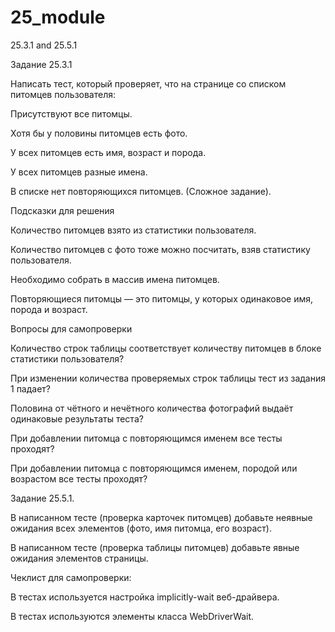 # 25_module
25.3.1 and 25.5.1

Задание 25.3.1

Написать тест, который проверяет, что на странице со списком питомцев пользователя:

Присутствуют все питомцы.

Хотя бы у половины питомцев есть фото.

У всех питомцев есть имя, возраст и порода.

У всех питомцев разные имена.

В списке нет повторяющихся питомцев. (Сложное задание).

Подсказки для решения

Количество питомцев взято из статистики пользователя.

Количество питомцев с фото тоже можно посчитать, взяв статистику пользователя.

Необходимо собрать в массив имена питомцев.

Повторяющиеся питомцы — это питомцы, у которых одинаковое имя, порода и возраст.


Вопросы для самопроверки

Количество строк таблицы соответствует количеству питомцев в блоке статистики пользователя?

При изменении количества проверяемых строк таблицы тест из задания 1 падает?

Половина от чётного и нечётного количества фотографий выдаёт одинаковые результаты теста?

При добавлении питомца с повторяющимся именем все тесты проходят?

При добавлении питомца с повторяющимся именем, породой или возрастом все тесты проходят?

Задание 25.5.1.

В написанном тесте (проверка карточек питомцев) добавьте неявные ожидания всех элементов (фото, имя питомца, его возраст).

В написанном тесте (проверка таблицы питомцев) добавьте явные ожидания элементов страницы.

Чеклист для самопроверки:

 В тестах используется настройка implicitly-wait веб-драйвера.
 
 В тестах используются элементы класса WebDriverWait.
